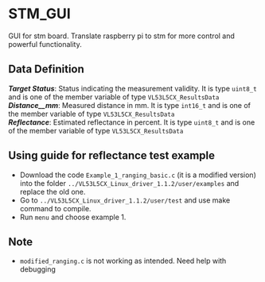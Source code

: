 # STM_GUI
GUI for stm board. Translate raspberry pi to stm for more control and powerful functionality.

## Data Definition
__*Target Status*__: Status indicating the measurement validity. It is type `uint8_t` and is one of the member variable of type `VL53L5CX_ResultsData`  
__*Distance__mm*__: Measured distance in mm. It is type `int16_t` and is one of the member variable of type `VL53L5CX_ResultsData`  
__*Reflectance*__: Estimated reflectance in percent. It is type `uint8_t` and is one of the member variable of type `VL53L5CX_ResultsData`

## Using guide for reflectance test example 
- Download the code `Example_1_ranging_basic.c` (it is a modified version) into the folder `../VL53L5CX_Linux_driver_1.1.2/user/examples` and replace the old one.
- Go to `../VL53L5CX_Linux_driver_1.1.2/user/test` and use make command to compile.
- Run `menu` and choose example 1.

## Note
- `modified_ranging.c` is not working as intended. Need help with debugging
